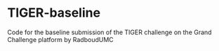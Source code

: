 # TIGER-baseline
Code for the baseline submission of the TIGER challenge on the Grand Challenge platform by RadboudUMC

